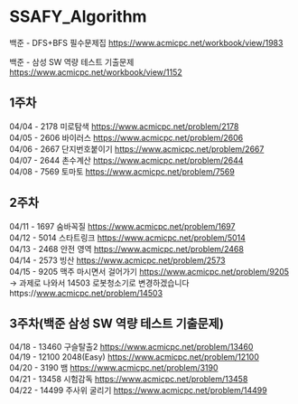 # SSAFY_Algorithm

백준 - DFS+BFS 필수문제집 
https://www.acmicpc.net/workbook/view/1983

백준 - 삼성 SW 역량 테스트 기출문제
https://www.acmicpc.net/workbook/view/1152

## 1주차
04/04 - 2178 미로탐색 https://www.acmicpc.net/problem/2178    
04/05 - 2606 바이러스 https://www.acmicpc.net/problem/2606    
04/06 - 2667 단지번호붙이기 https://www.acmicpc.net/problem/2667    
04/07 - 2644 촌수계산 https://www.acmicpc.net/problem/2644    
04/08 - 7569 토마토 https://www.acmicpc.net/problem/7569    

## 2주차
04/11 - 1697 숨바꼭질 https://www.acmicpc.net/problem/1697   
04/12 - 5014 스타트링크 https://www.acmicpc.net/problem/5014   
04/13 - 2468 안전 영역 https://www.acmicpc.net/problem/2468   
04/14 - 2573 빙산 https://www.acmicpc.net/problem/2573   
04/15 - 9205 맥주 마시면서 걸어가기 https://www.acmicpc.net/problem/9205     
-> 과제로 나와서 14503 로봇청소기로 변경하겠습니다https://www.acmicpc.net/problem/14503

## 3주차(백준 삼성 SW 역량 테스트 기출문제)
04/18 - 13460 구슬탈출2 https://www.acmicpc.net/problem/13460   
04/19 - 12100 2048(Easy) https://www.acmicpc.net/problem/12100   
04/20 - 3190 뱀 https://www.acmicpc.net/problem/3190   
04/21 - 13458 시험감독 https://www.acmicpc.net/problem/13458   
04/22 - 14499 주사위 굴리기 https://www.acmicpc.net/problem/14499   
